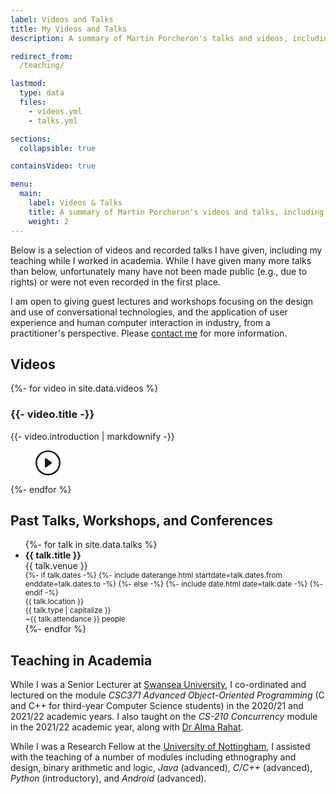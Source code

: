 ```yaml
---
label: Videos and Talks
title: My Videos and Talks
description: A summary of Martin Porcheron's talks and videos, including courses taught in academia.

redirect_from:
  /teaching/

lastmod:
  type: data
  files:
    - videos.yml
    - talks.yml

sections:
  collapsible: true

containsVideo: true

menu:
  main:
    label: Videos & Talks
    title: A summary of Martin Porcheron's videos and talks, including courses taught in academia 
    weight: 2
---
```


Below is a selection of videos and recorded talks I have given, including my teaching while I worked in academia. While I have given many more talks than below, unfortunately many have not been made public (e.g., due to rights) or were not even recorded in the first place.

I am open to giving guest lectures and workshops focusing on the design and use of conversational technologies, and the application of user experience and human computer interaction in industry, from a practitioner's perspective. Please [contact me](/contact/) for more information.

<!-- section -->

## Videos


{%- for video in site.data.videos %}
<div class="video-outer-container d-flex {% unless forloop.last %}border-bottom{% endunless %} {% unless forloop.first %}mt-3{% endunless %}">
  <div class="flex-grow-1 me-3">
    <h3 class="mb-1">
      {{- video.title -}}
    </h3>
    {{- video.introduction | markdownify -}}
  </div>
  <div class="flex-shrink-0 video-container w-25 {% unless forloop.last %}mb-3{% endunless %}">
    <figure class="video px-0 border rounded-3">
      <div class="w-100 video-unactivated" data-video="{{ video.url }}" id="video{{ forloop.index }}">
        <div class="bg-dark text-white p-lg-4 p-md-3 py-2 rounded-3 cta-link text-center">
          <svg xmlns="http://www.w3.org/2000/svg" width="40" height="40" fill="currentColor" class="bi bi-play-circle" viewBox="0 0 16 16">
            <path d="M8 15A7 7 0 1 1 8 1a7 7 0 0 1 0 14m0 1A8 8 0 1 0 8 0a8 8 0 0 0 0 16"></path>
            <path d="M6.271 5.055a.5.5 0 0 1 .52.038l3.5 2.5a.5.5 0 0 1 0 .814l-3.5 2.5A.5.5 0 0 1 6 10.5v-5a.5.5 0 0 1 .271-.445"></path>
          </svg>  
        </div>
      </div>
    </figure>
  </div>
</div>
{%- endfor %}

<!-- section -->

## Past Talks, Workshops, and Conferences

<ul class="list-unstyled d-flex flex-wrap">
  {%- for talk in site.data.talks %}
    <li class="d-flex flex-fill w-xl-50 w-100 p-lg-1 py-2 ">
      <div class="d-flex flex-grow-1 talk rounded-2 p-3">
        <div class="d-flex flex-column justify-content-stretch">
          <b>{{ talk.title }}</b>
          <div class="mt-1">{{ talk.venue }}</div>
          <div class="">
            <div class="d-inline-flex flex-column flex-wrap mt-2">
              <div class="d-flex flex-row align-items-center me-3">
                <span class="icon-cal me-2"></span>
                <small class="text-muted">
                  {%- if talk.dates -%}
                    {%- include daterange.html startdate=talk.dates.from enddate=talk.dates.to -%}
                  {%- else -%}
                    {%- include date.html date=talk.date -%}
                  {%- endif -%}
                </small>
              </div>
              <div class="d-flex flex-row align-items-center mt-2 me-3">
                <span class="icon-map me-2"></span>
                <small class="text-muted">{{ talk.location }}</small>
              </div>
            </div>
            <div class="d-inline-flex flex-column flex-wrap mt-2">
              <div class="d-flex flex-row align-items-center me-3">
                <span class="icon-type me-2"></span>
                <small class="text-muted">{{ talk.type | capitalize }}</small>
              </div>
              <div class="d-flex flex-row align-items-center mt-2">
                <span class="icon-people me-2"></span>
                <small class="text-muted">~{{ talk.attendance }} people</small>
              </div>
            </div>
          </div>
        </div>
      </div>
    </li>
  {%- endfor %}
</ul>

<!-- section -->

## Teaching in Academia

While I was a Senior Lecturer at [Swansea University](https://www.swansea.ac.uk/compsci/ "Computer Science at Swansea University"), I co-ordinated and lectured on the module *CSC371 Advanced Object-Oriented Programming* (C and C++ for third-year Computer Science students) in the 2020/21 and 2021/22 academic years. I also taught on the *CS-210 Concurrency* module in the 2021/22 academic year, along with [Dr Alma Rahat](https://www.swansea.ac.uk/staff/a.a.m.rahat/ "Alma Rahat on the Swansea University website").

While I was a Research Fellow at the [University of Nottingham](https://www.nottingham.ac.uk/computerscience/index.aspx "Computer Science at the University of Nottingham"), I assisted with the teaching of a number of modules including ethnography and design, binary arithmetic and logic, *Java* (advanced), *C/C++* (advanced), *Python* (introductory), and *Android* (advanced).
